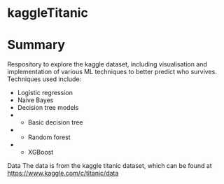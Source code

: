 # kaggleTitanic

# Summary 
Respository to explore the kaggle dataset, including visualisation and implementation of various ML techniques to better predict who survives. Techniques used include:
* Logistic regression
* Naive Bayes
* Decision tree models
* * Basic decision tree
* * Random forest
* * XGBoost

Data
The data is from the kaggle titanic dataset, which can be found at https://www.kaggle.com/c/titanic/data
